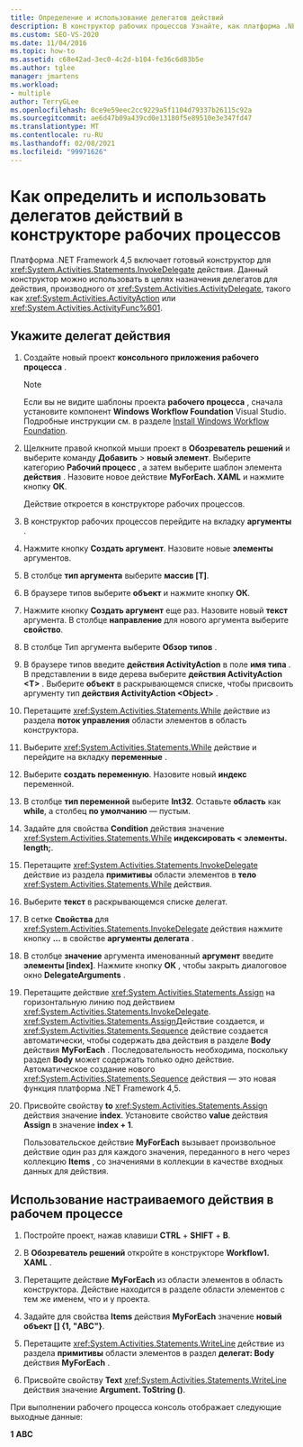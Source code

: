 ```yaml
---
title: Определение и использование делегатов действий
description: В конструктор рабочих процессов Узнайте, как платформа .NET Framework 4,5 включает готовый конструктор для действия Инвокеделегате, который можно использовать для определения и использования делегатов действий.
ms.custom: SEO-VS-2020
ms.date: 11/04/2016
ms.topic: how-to
ms.assetid: c68e42ad-3ec0-4c2d-b104-fe36c6d83b5e
ms.author: tglee
manager: jmartens
ms.workload:
- multiple
author: TerryGLee
ms.openlocfilehash: 0ce9e59eec2cc9229a5f1104d79337b26115c92a
ms.sourcegitcommit: ae6d47b09a439cd0e13180f5e89510e3e347fd47
ms.translationtype: MT
ms.contentlocale: ru-RU
ms.lasthandoff: 02/08/2021
ms.locfileid: "99971626"
---
```

# <a name="how-to-define-and-consume-activity-delegates-in-the-workflow-designer"></a>Как определить и использовать делегатов действий в конструкторе рабочих процессов

Платформа .NET Framework 4,5 включает готовый конструктор для <xref:System.Activities.Statements.InvokeDelegate> действия. Данный конструктор можно использовать в целях назначения делегатов для действия, производного от <xref:System.Activities.ActivityDelegate>, такого как <xref:System.Activities.ActivityAction> или <xref:System.Activities.ActivityFunc%601>.

## <a name="define-an-activity-delegate"></a>Укажите делегат действия

1. Создайте новый проект **консольного приложения рабочего процесса** .

   > [!NOTE]
   > Если вы не видите шаблоны проекта **рабочего процесса** , сначала установите компонент **Windows Workflow Foundation** Visual Studio. Подробные инструкции см. в разделе [Install Windows Workflow Foundation](developing-applications-with-the-workflow-designer.md#install-windows-workflow-foundation).

3. Щелкните правой кнопкой мыши проект в **Обозреватель решений** и выберите команду **Добавить**  >  **новый элемент**. Выберите категорию **Рабочий процесс** , а затем выберите шаблон элемента **действия** . Назовите новое действие **MyForEach. XAML** и нажмите кнопку **ОК**.

   Действие откроется в конструкторе рабочих процессов.

4. В конструктор рабочих процессов перейдите на вкладку **аргументы** .

5. Нажмите кнопку **Создать аргумент**. Назовите новые **элементы** аргументов.

6. В столбце **тип аргумента** выберите **массив [T]**.

7. В браузере типов выберите **объект** и нажмите кнопку **ОК**.

8. Нажмите кнопку **Создать аргумент** еще раз. Назовите новый **текст** аргумента. В столбце **направление** для нового аргумента выберите **свойство**.

9. В столбце Тип аргумента выберите **Обзор типов** .

10. В браузере типов введите **действия ActivityAction** в поле **имя типа** . В представлении в виде дерева выберите **действия ActivityAction \<T>** . Выберите **объект** в раскрывающемся списке, чтобы присвоить аргументу тип **действия ActivityAction \<Object>** .

11. Перетащите <xref:System.Activities.Statements.While> действие из раздела **поток управления** области элементов в область конструктора.

12. Выберите <xref:System.Activities.Statements.While> действие и перейдите на вкладку **переменные** .

13. Выберите **создать переменную**. Назовите новый **индекс** переменной.

14. В столбце **тип переменной** выберите **Int32**. Оставьте **область** как **while**, а столбец **по умолчанию** — пустым.

15. Задайте для свойства **Condition** действия значение <xref:System.Activities.Statements.While> **индексировать < элементы. length;**.

16. Перетащите <xref:System.Activities.Statements.InvokeDelegate> действие из раздела **примитивы** области элементов в **тело** <xref:System.Activities.Statements.While> действия.

17. Выберите **текст** в раскрывающемся списке делегат.

18. В сетке **Свойства** для <xref:System.Activities.Statements.InvokeDelegate> действия нажмите кнопку **...** в свойстве **аргументы делегата** .

19. В столбце **значение** аргумента именованный **аргумент** введите **элементы [index]**. Нажмите кнопку **ОК** , чтобы закрыть диалоговое окно **DelegateArguments** .

20. Перетащите действие <xref:System.Activities.Statements.Assign> на горизонтальную линию под действием <xref:System.Activities.Statements.InvokeDelegate>. <xref:System.Activities.Statements.Assign>Действие создается, и <xref:System.Activities.Statements.Sequence> действие создается автоматически, чтобы содержать два действия в разделе **Body** действия **MyForEach** . Последовательность необходима, поскольку раздел **Body** может содержать только одно действие. Автоматическое создание нового <xref:System.Activities.Statements.Sequence> действия — это новая функция платформа .NET Framework 4,5.

21. Присвойте свойству **to** <xref:System.Activities.Statements.Assign> действия значение **index**. Установите свойство **value** действия **Assign** в значение **index + 1**.

    Пользовательское действие **MyForEach** вызывает произвольное действие один раз для каждого значения, переданного в него через коллекцию **Items** , со значениями в коллекции в качестве входных данных для действия.

## <a name="use-the-custom-activity-in-a-workflow"></a>Использование настраиваемого действия в рабочем процессе

1. Постройте проект, нажав клавиши **CTRL** + **SHIFT** + **B**.

2. В **Обозреватель решений** откройте в конструкторе **Workflow1. XAML** .

3. Перетащите действие **MyForEach** из области элементов в область конструктора. Действие находится в разделе области элементов с тем же именем, что и у проекта.

4. Задайте для свойства **Items** действия **MyForEach** значение **новый объект [] {1, "ABC"}**.

5. Перетащите <xref:System.Activities.Statements.WriteLine> действие из раздела **примитивы** области элементов в раздел **делегат: Body** действия **MyForEach** .

6. Присвойте свойству **Text** <xref:System.Activities.Statements.WriteLine> действия значение **Argument. ToString ()**.

При выполнении рабочего процесса консоль отображает следующие выходные данные:

**1** 
 **ABC**
